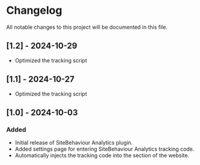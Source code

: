# Changelog

All notable changes to this project will be documented in this file.

## [1.2] - 2024-10-29
- Optimized the tracking script

## [1.1] - 2024-10-27
- Optimized the tracking script

## [1.0] - 2024-10-03
### Added
- Initial release of SiteBehaviour Analytics plugin.
- Added settings page for entering SiteBehaviour Analytics tracking code.
- Automatically injects the tracking code into the <head> section of the website.
